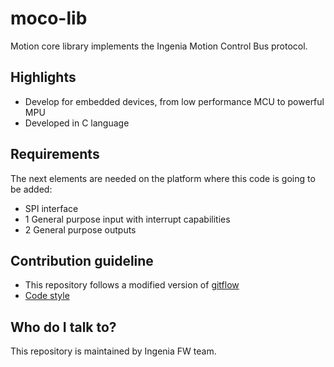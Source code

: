 # moco-lib

Motion core library implements the Ingenia Motion Control Bus protocol.

## Highlights ##

* Develop for embedded devices, from low performance MCU to powerful MPU
* Developed in C language

## Requirements ##

The next elements are needed on the platform where this code is going to be added:

- SPI interface
- 1 General purpose input with interrupt capabilities
- 2 General purpose outputs

## Contribution guideline ##

- This repository follows a modified version of [gitflow](http://doc.ingeniamc.com/display/Instructions/Firmware+Development+Procedure)
- [Code style](http://doc.ingeniamc.com/display/Instructions/Low+layers+coding+style)

## Who do I talk to? ##

This repository is maintained by Ingenia FW team.